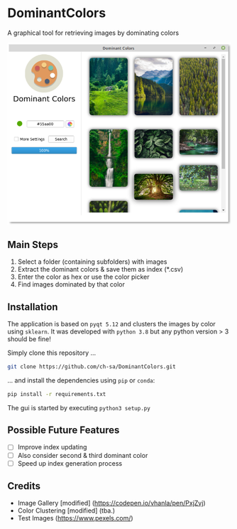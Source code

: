 # DominantColors
A graphical tool for retrieving images by dominating colors

![Screenshot of the image viewer](resources/ImageViewer_Screenshot.png)

## Main Steps
1. Select a folder (containing subfolders) with images
2. Extract the dominant colors & save them as index (*.csv)
3. Enter the color as hex or use the color picker
4. Find images dominated by that color

## Installation
The application is based on `pyqt 5.12` and clusters the images by color using `sklearn`. It was developed with `python 3.8` but any python version > 3 should be fine!

Simply clone this repository ...
```bash
git clone https://github.com/ch-sa/DominantColors.git
```

... and install the dependencies using `pip` or `conda`:
```bash
pip install -r requirements.txt
```
The gui is started by executing `python3 setup.py`

## Possible Future Features
- [ ] Improve index updating
- [ ] Also consider second & third dominant color
- [ ] Speed up index generation process

## Credits
- Image Gallery [modified] (https://codepen.io/vhanla/pen/PxjZvj)
- Color Clustering [modified] (tba.)
- Test Images (https://www.pexels.com/)
